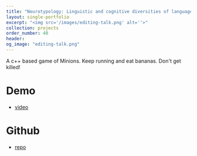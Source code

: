 ```yaml
---
title: "Neurotypology: Linguistic and cognitive diversities of language processing"
layout: single-portfolio
excerpt: "<img src='/images/editing-talk.png' alt=''>"
collection: projects
order_number: 40
header:
og_image: "editing-talk.png"
---
```


A c++ based game of Minions. Keep running and eat bananas. Don't get killed!

Demo 
======
* [video](https://www.youtube.com/watch?v=5ZsmPJ2sm04&fbclid=IwAR0dP_NIaNfAYmW3wBxJhcEWSS3uVGnSsG4pbj3z9qTsjU4pa9ef_fZ0P44)

Github
=====
* [repo](https://github.com/evamo0508/minions_game)